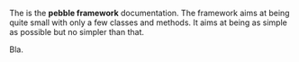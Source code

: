 The is the **pebble framework** documentation. The framework aims at being quite small 
with only a few classes and methods. It aims at being as simple as possible 
but no simpler than that.   

Bla.